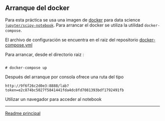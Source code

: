 ## Arranque del docker

Para esta práctica se usa una imagen de [docker](docker) para data science [`jupyter/scipy-notebook`](https://hub.docker.com/r/jupyter/scipy-notebook).  Para arrancar el docker se utiliza la utilidad `docker-compose`. 

El archivo de configuración se encuentra en el raiz del repositorio [docker-compose.yml](/docker-compose.yml)


Para arrancar, desde el directorio raiz :

```[shell]

# docker-compose up

```

Después del arranque por consola ofrece una ruta del tipo 

`http://9f6f26c2d0e3:8888/lab?token=e2c874bc5027f5841441fda4dc8fd7081393bdf1792491fb`


Utilizar un navegador para acceder al notebook


---

[Readme principal](README.md)